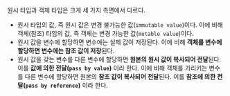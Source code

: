 원시 타입과 객체 타입은 크게 세 가지 측면에서 다르다.

- 원시 타입의 값, 즉 원시 값은 변경 불가능한 값(`immutable value`)이다. 이에 비해 객체(참조) 타입의 값, 즉 객체는 변경 가능한 값(`mutable value`)이다.
- 원시 값을 변수에 할당하면 변수에는 실제 값이 저장된다. 이에 비해 **객체를 변수에 할당하면 변수에는 참조 값이 저장**된다.
- 원시 값을 갖는 변수를 다른 변수에 할당하면 **원본의 원시 값이 복사되어 전달**된다. 이를 **값에 의한 전달(`pass by value`)** 이라 한다. 이에 비해 객체를 가리키는 변수를 다른 변수에 할당하면 원본의 **참조 값이 복사되어 전달**된다. 이를 **참조에 의한 전달(`pass by reference`)** 이라 한다.